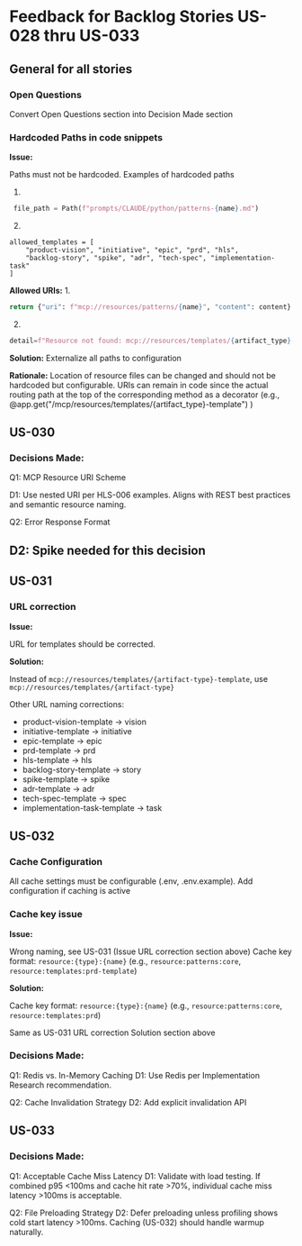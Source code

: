 # Feedback for Backlog Stories US-028 thru US-033

## General for all stories

### Open Questions
Convert Open Questions section into Decision Made section

### Hardcoded Paths in code snippets

**Issue:**

Paths must not be hardcoded. Examples of hardcoded paths

1.
```python
 file_path = Path(f"prompts/CLAUDE/python/patterns-{name}.md")
```
2.
```
allowed_templates = [
    "product-vision", "initiative", "epic", "prd", "hls",
    "backlog-story", "spike", "adr", "tech-spec", "implementation-task"
]
```

**Allowed URIs:**
1.
```python
return {"uri": f"mcp://resources/patterns/{name}", "content": content}
```
2.
```python
detail=f"Resource not found: mcp://resources/templates/{artifact_type}-template"
```

**Solution:**
Externalize all paths to configuration

**Rationale:**
Location of resource files can be changed and should not be hardcoded but configurable. URIs can remain in code since the actual routing path at the top of the corresponding method as a decorator (e.g., @app.get("/mcp/resources/templates/{artifact_type}-template")
)

## US-030

### Decisions Made:

Q1: MCP Resource URI Scheme

D1: Use nested URI per HLS-006 examples. Aligns with REST best practices and semantic resource naming.

Q2: Error Response Format

D2: Spike needed for this decision
---

## US-031

### URL correction

**Issue:**

URL for templates should be corrected.

**Solution:**

Instead of `mcp://resources/templates/{artifact-type}-template`, use `mcp://resources/templates/{artifact-type}`

Other URL naming corrections:
- product-vision-template -> vision
- initiative-template -> initiative
- epic-template -> epic
- prd-template -> prd
- hls-template -> hls
- backlog-story-template -> story
- spike-template -> spike
- adr-template -> adr
- tech-spec-template -> spec
- implementation-task-template -> task

## US-032

### Cache Configuration

All cache settings must be configurable (.env, .env.example). Add configuration if caching is active

### Cache key issue

**Issue:**

Wrong naming, see US-031 (Issue URL correction section above)
Cache key format: `resource:{type}:{name}` (e.g., `resource:patterns:core`, `resource:templates:prd-template`)

**Solution:**

Cache key format: `resource:{type}:{name}` (e.g., `resource:patterns:core`, `resource:templates:prd`)

Same as US-031 URL correction Solution section above

### Decisions Made:

Q1: Redis vs. In-Memory Caching
D1: Use Redis per Implementation Research recommendation.

Q2: Cache Invalidation Strategy
D2: Add explicit invalidation API

## US-033

### Decisions Made:

Q1: Acceptable Cache Miss Latency
D1: Validate with load testing. If combined p95 <100ms and cache hit rate >70%, individual cache miss latency >100ms is acceptable.

Q2: File Preloading Strategy
D2: Defer preloading unless profiling shows cold start latency >100ms. Caching (US-032) should handle warmup naturally.
